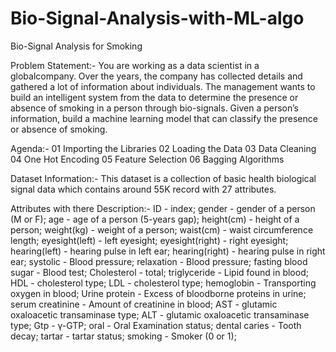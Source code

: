 # Bio-Signal-Analysis-with-ML-algo
Bio-Signal Analysis for Smoking

Problem Statement:-
You are working as a data scientist in a globalcompany. Over the years, the company has collected details and gathered a lot of information about individuals. The management wants to build an intelligent system from the data to determine the presence or absence of smoking in a person through bio-signals. Given a person’s information, build a machine learning model that can classify the presence or absence of smoking.

Agenda:-
01 Importing the Libraries
02 Loading the Data
03 Data Cleaning
04 One Hot Encoding
05 Feature Selection 
06 Bagging Algorithms

Dataset Information:-
This dataset is a collection of basic health biological signal data which contains around 55K record with 27 attributes.

Attributes with there Description:-
ID - index;
gender - gender of a person (M or F);
age - age of a person (5-years gap);
height(cm) - height of a person;
weight(kg) - weight of a person;
waist(cm) - waist circumference length;
eyesight(left) - left eyesight;
eyesight(right) - right eyesight;
hearing(left) - hearing pulse in left ear;
hearing(right) - hearing pulse in right ear;
systolic - Blood pressure;
relaxation - Blood pressure;
fasting blood sugar - Blood test;
Cholesterol - total;
triglyceride - Lipid found in blood;
HDL - cholesterol type;
LDL - cholesterol type;
hemoglobin - Transporting oxygen in blood;
Urine protein - Excess of bloodborne proteins in urine;
serum creatinine - Amount of creatinine in blood;
AST - glutamic oxaloacetic transaminase type;
ALT - glutamic oxaloacetic transaminase type;
Gtp - γ-GTP;
oral - Oral Examination status;
dental caries - Tooth decay;
tartar - tartar status;
smoking - Smoker (0 or 1);

